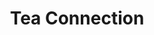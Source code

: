 ---
title: "Tea Connection"
url: /ciudad-autonoma-de-buenos-aires/tea-connection-montevideo/
shop: té
---